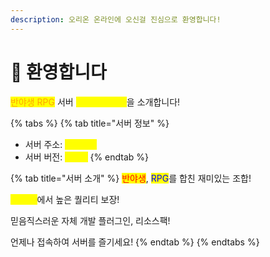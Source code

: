 ```yaml
---
description: 오리온 온라인에 오신걸 진심으로 환영합니다!
---
```


# 👋 환영합니다

<mark style="color:orange;">반야생 RPG</mark> 서버 <mark style="color:yellow;">오리온 온라인</mark>을 소개합니다!

{% tabs %}
{% tab title="서버 정보" %}
* 서버 주소: <mark style="color:yellow;">5rion.kr</mark>
* 서버 버전: <mark style="color:yellow;">1.21.3</mark>
{% endtab %}

{% tab title="서버 소개" %}
<mark style="color:red;">반야생</mark>, <mark style="color:blue;">RPG</mark>를 합친 재미있는 조합!

<mark style="color:yellow;">모든 면</mark>에서 높은 퀄리티 보장!

믿음직스러운 자체 개발 플러그인, 리소스팩!

언제나 접속하여 서버를 즐기세요!
{% endtab %}
{% endtabs %}
